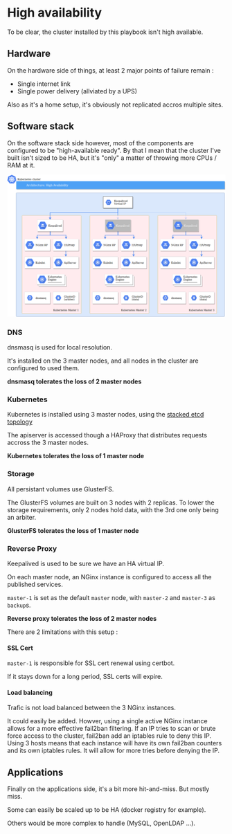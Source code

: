 # High availability

To be clear, the cluster installed by this playbook isn't high available.

## Hardware

On the hardware side of things, at least 2 major points of failure remain : 

* Single internet link
* Single power delivery (allviated by a UPS)

Also as it's a home setup, it's obviously not replicated accros multiple sites.

## Software stack

On the software stack side however, most of the components are configured to be "high-available ready".
By that I mean that the cluster I've built isn't sized to be HA, but it's "only" a matter of throwing more CPUs / RAM at it.

![Architecture - High availability](diagrams/Architecture_High_availability.png "Architecture - High availability")

### DNS

dnsmasq is used for local resolution.

It's installed on the 3 master nodes, and all nodes in the cluster are configured to used them.

**dnsmasq tolerates the loss of 2 master nodes**

### Kubernetes

Kubernetes is installed using 3 master nodes, using the [stacked etcd topology](https://kubernetes.io/docs/setup/independent/ha-topology/#stacked-etcd-topology)

The apiserver is accessed though a HAProxy that distributes requests accross the 3 master nodes.

**Kubernetes tolerates the loss of 1 master node**

### Storage

All persistant volumes use GlusterFS.

The GlusterFS volumes are built on 3 nodes with 2 replicas.
To lower the storage requirements, only 2 nodes hold data, with the 3rd one only being an arbiter.

**GlusterFS tolerates the loss of 1 master node**

### Reverse Proxy

Keepalived is used to be sure we have an HA virtual IP.

On each master node, an NGinx instance is configured to access all the published services.

`master-1` is set as the default `master` node, with `master-2` and `master-3` as `backup`s.

**Reverse proxy tolerates the loss of 2 master nodes**

There are 2 limitations with this setup : 

#### SSL Cert

`master-1` is responsible for SSL cert renewal using certbot. 

If it stays down for a long period, SSL certs will expire.

#### Load balancing

Trafic is not load balanced between the 3 NGinx instances.

It could easily be added. Howver, using a single active NGinx instance allows for a more effective fail2ban filtering.
If an IP tries to scan or brute force access to the cluster, fail2ban add an iptables rule to deny this IP. Using 3 hosts means that each instance will have its own fail2ban counters and its own iptables rules. It will allow for more tries before denying the IP.


## Applications

Finally on the applications side, it's a bit more hit-and-miss. But mostly miss.

Some can easily be scaled up to be HA (docker registry for example).

Others would be more complex to handle (MySQL, OpenLDAP ...).

